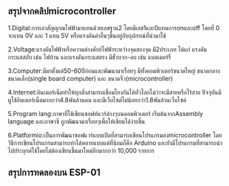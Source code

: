## สรุปจากคลิปmicrocontroller
1.Digital:การเอาสัญญาณไฟฟ้ามาแทนด้วยเลขฐาน2 โดยมีเลข1และ0แทนการonและoff โดยที่ 0 จะแทน 0V และ 1 แทน 5V หรือแรงดันค่าอื่นๆขึ้นอยู่กับอุปกรณ์ที่นำมาใช้

2.Voltage:แรงดันไฟฟ้าหรือความต่างศักย์ไฟฟ้าระหว่างจุดสองจุด มี2ประเภท ได้แก่ แรงดันกระแสสลับ เช่น ไฟบ้าน และแรงดันกระแสตรง มีขั้วบวก-ลบ เช่น แบตเตอร์รี่

3.Computer:มีมาตั้งแต่50-60ปีก่อนและพัฒนามาเรื่อยๆ มีทั้งคอมพิวเตอร์ขนาดใหญ่ ขนาดกลาง ขนาดเล็ก(single board computer) และ ขนาดจิ๋ว(microcontroller)

4.Internet:อินเตอร์เน็ตทำให้ทุกสิ่งสามารถเชื่อมโยงกันได้ทั่วโลกไม่ว่าจะมีสายหรือไร้สาย  ปัจจุบันมีผูใช้อินเตอร์เน็ตมากกว่า4.8พันล้านคน และมีเว็บไซด์ไม่น้อยกว่า1.8พันล้านเว็บไซด์

5.Program lang:ภาษาที่ใช้เขียนซอฟท์แวร์ต่างๆบนคอมพิวเตอร์ เริ่มต้นจากAssembly language และภาษาซี ถูกพัฒนามาเรื่อยๆเพื่อให้เขียนได้ง่ายขึ้น

6.Platformio:เป็นการพัฒนาซอฟแวร์แบบเปิดที่สามารถเขียนโปรแกรมลงmicrocontroller โดยวิธีการเขียนโปรแกรมสามารถทำได้หลายแบบแต่ที่นิยมก็คือ Arduino  และยังมีโปรแกรมที่สามารถนำไปประยุกต์ใช้โดยไม่ต้องเขียนขึ้นมาใหม่อีกมากกว่า 10,000 รายการ


## สรุปการทดลองบน ESP-01

